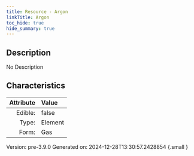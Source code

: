 ```yaml
---
title: Resource - Argon
linkTitle: Argon
toc_hide: true
hide_summary: true
---
```


## Description
No Description

## Characteristics

| Attribute      | Value |
|--------:|:------|
|Edible:|false|
|Type:|Element|
|Form:|Gas|
 



    

Version: pre-3.9.0 Generated on: 2024-12-28T13:30:57.2428854
{.small }
